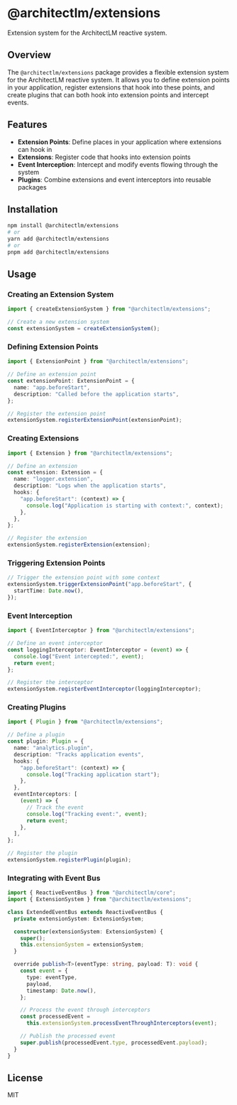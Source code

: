 # @architectlm/extensions

Extension system for the ArchitectLM reactive system.

## Overview

The `@architectlm/extensions` package provides a flexible extension system for the ArchitectLM reactive system. It allows you to define extension points in your application, register extensions that hook into these points, and create plugins that can both hook into extension points and intercept events.

## Features

- **Extension Points**: Define places in your application where extensions can hook in
- **Extensions**: Register code that hooks into extension points
- **Event Interception**: Intercept and modify events flowing through the system
- **Plugins**: Combine extensions and event interceptors into reusable packages

## Installation

```bash
npm install @architectlm/extensions
# or
yarn add @architectlm/extensions
# or
pnpm add @architectlm/extensions
```

## Usage

### Creating an Extension System

```typescript
import { createExtensionSystem } from "@architectlm/extensions";

// Create a new extension system
const extensionSystem = createExtensionSystem();
```

### Defining Extension Points

```typescript
import { ExtensionPoint } from "@architectlm/extensions";

// Define an extension point
const extensionPoint: ExtensionPoint = {
  name: "app.beforeStart",
  description: "Called before the application starts",
};

// Register the extension point
extensionSystem.registerExtensionPoint(extensionPoint);
```

### Creating Extensions

```typescript
import { Extension } from "@architectlm/extensions";

// Define an extension
const extension: Extension = {
  name: "logger.extension",
  description: "Logs when the application starts",
  hooks: {
    "app.beforeStart": (context) => {
      console.log("Application is starting with context:", context);
    },
  },
};

// Register the extension
extensionSystem.registerExtension(extension);
```

### Triggering Extension Points

```typescript
// Trigger the extension point with some context
extensionSystem.triggerExtensionPoint("app.beforeStart", {
  startTime: Date.now(),
});
```

### Event Interception

```typescript
import { EventInterceptor } from "@architectlm/extensions";

// Define an event interceptor
const loggingInterceptor: EventInterceptor = (event) => {
  console.log("Event intercepted:", event);
  return event;
};

// Register the interceptor
extensionSystem.registerEventInterceptor(loggingInterceptor);
```

### Creating Plugins

```typescript
import { Plugin } from "@architectlm/extensions";

// Define a plugin
const plugin: Plugin = {
  name: "analytics.plugin",
  description: "Tracks application events",
  hooks: {
    "app.beforeStart": (context) => {
      console.log("Tracking application start");
    },
  },
  eventInterceptors: [
    (event) => {
      // Track the event
      console.log("Tracking event:", event);
      return event;
    },
  ],
};

// Register the plugin
extensionSystem.registerPlugin(plugin);
```

### Integrating with Event Bus

```typescript
import { ReactiveEventBus } from "@architectlm/core";
import { ExtensionSystem } from "@architectlm/extensions";

class ExtendedEventBus extends ReactiveEventBus {
  private extensionSystem: ExtensionSystem;

  constructor(extensionSystem: ExtensionSystem) {
    super();
    this.extensionSystem = extensionSystem;
  }

  override publish<T>(eventType: string, payload: T): void {
    const event = {
      type: eventType,
      payload,
      timestamp: Date.now(),
    };

    // Process the event through interceptors
    const processedEvent =
      this.extensionSystem.processEventThroughInterceptors(event);

    // Publish the processed event
    super.publish(processedEvent.type, processedEvent.payload);
  }
}
```

## License

MIT
